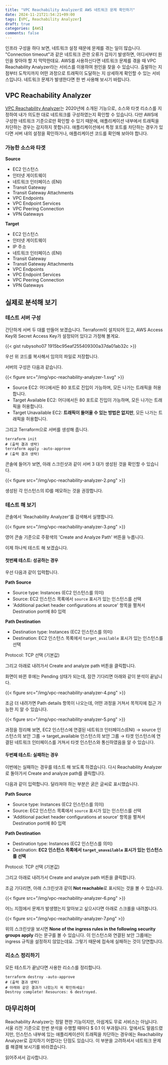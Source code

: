 ```yaml
---
title: "VPC Reachability Analyzer로 AWS 네트워크 문제 확인하기"
date: 2024-11-21T21:54:21+09:00
tags: [VPC, Reachability Analyzer]
draft: true
categories: [AWS]
comments: false
---
```


인프라 구성을 하다 보면, 네트워크 설정 때문에 문제를 겪는 일이 많습니다. "Connection timeout"과 같은 네트워크 관련 오류가 갑자기 발생하면, 어디서부터 원인을 찾아야 할 지 막막한데요. AWS를 사용하신다면 네트워크 문제를 겪을 때 VPC Reachability Analyzer라는 서비스를 이용하여 원인을 찾을 수 있습니다. 출발하는 지점부터 도착지까지 어떤 과정으로 트래픽이 도달하는 지 상세하게 확인할 수 있는 서비스입니다. 네트워크 문제가 발생한다면 한 번 사용해 보시기 바랍니다.

## VPC Reachability Analyzer

[VPC Reachability Analyzer](https://aws.amazon.com/ko/blogs/korea/new-vpc-insights-analyzes-reachability-and-visibility-in-vpcs/)는 2020년에 소개된 기능으로, 소스와 타겟 리소스를 지정하여 내가 의도한 대로 네트워크를 구성하였는지 확인할 수 있습니다. 다만 AWS에 구성한 네트워크 기준으로만 확인할 수 있기 때문에, 애플리케이션 내부에서 트래픽을 차단하는 경우는 감지하지 못합니다. 애플리케이션에서 특정 포트를 차단하는 경우가 있다면 서버 내의 설정을 확인하거나, 애플리케이션 코드를 확인해 보아야 합니다.

### 가능한 소스와 타겟

**Source**
* EC2 인스턴스
* 인터넷 게이트웨이
* 네트워크 인터페이스 (ENI)
* Transit Gateway
* Transit Gateway Attachments
* VPC Endpoints
* VPC Endpoint Services
* VPC Peering Connection
* VPN Gateways

**Target**
* EC2 인스턴스
* 인터넷 게이트웨이
* IP 주소
* 네트워크 인터페이스 (ENI)
* Transit Gateway
* Transit Gateway Attachments
* VPC Endpoints
* VPC Endpoint Services
* VPC Peering Connection
* VPN Gateways

## 실제로 분석해 보기

### 테스트 서버 구성

간단하게 서버 두 대를 만들어 보겠습니다. Terraform이 설치되어 있고, AWS Access Key와 Secret Access Key가 설정되어 있다고 가정해 볼게요.

{{< gist rubysoho07 1915bc95eaf255409300a37da01ab32c >}}

우선 위 코드를 복사해서 임의의 파일로 저장합니다.

서버의 구성은 다음과 같습니다. 

{{< figure src="/img/vpc-reachability-analyzer-1.svg" >}}

* Source EC2: 어디에서든 80 포트로 진입이 가능하며, 모든 나가는 트래픽을 허용합니다.
* Target Available EC2: 어디에서든 80 포트로 진입이 가능하며, 모든 나가는 트래픽을 허용합니다. 
* Target Unavailable EC2: **__트래픽이 들어올 수 있는 방법은 없지만__**, 모든 나가는 트래픽을 허용합니다.

그리고 Terraform으로 서버를 생성해 줍니다.

```shell
terraform init
# (출력 결과 생략)
terraform apply -auto-approve
# (출력 결과 생략)
```

콘솔에 들어가 보면, 아래 스크린샷과 같이 서버 3 대가 생성된 것을 확인할 수 있습니다.

{{< figure src="/img/vpc-reachability-analyzer-2.png" >}}

생성된 각 인스턴스의 ID를 메모하는 것을 권장합니다.

### 테스트 해 보기 

콘솔에서 'Reachability Analyzer'를 검색해서 실행합니다. 

{{< figure src="/img/vpc-reachability-analyzer-3.png" >}}

영어 콘솔 기준으로 주황색의 'Create and Analyze Path' 버튼을 누릅니다. 

이제 하나씩 테스트 해 보겠습니다. 

#### 첫번째 테스트: 성공하는 경우

우선 다음과 같이 입력합니다.

**Path Source**
* Source type: Instances (EC2 인스턴스를 의미)
* Source: EC2 인스턴스 목록에서 `source` 표시가 있는 인스턴스를 선택
* 'Additional packet header configurations at source' 항목을 펼쳐서 Destination port에 80 입력

**Path Destination**
* Destination type: Instances (EC2 인스턴스를 의미)
* Destination: EC2 인스턴스 목록에서 `target_available` 표시가 있는 인스턴스를 선택

Protocol: TCP 선택 (기본값)

그리고 아래로 내려가서 Create and analyze path 버튼을 클릭합니다. 

화면이 바뀐 후에는 Pending 상태가 되는데, 잠깐 기다리면 아래와 같이 분석이 끝납니다. 

{{< figure src="/img/vpc-reachability-analyzer-4.png" >}}

조금 더 내려가면 Path details 항목이 나오는데, 어떤 과정을 거쳐서 목적지에 접근 가능한 지 알 수 있습니다.

{{< figure src="/img/vpc-reachability-analyzer-5.png" >}}

과정을 정리해 보면, EC2 인스턴스에 연결된 네트워크 인터페이스(ENI) → source 인스턴스의 보안 그룹 → target_available 인스턴스의 보안 그룹 → 타겟 인스턴스에 연결된 네트워크 인터페이스를 거쳐서 타겟 인스턴스와 통신하였음을 알 수 있습니다.

#### 두번째 테스트: 실패하는 경우

이번에는 실패하는 경우를 테스트 해 보도록 하겠습니다. 다시 Reachability Analyzer로 돌아가서 Create and analyze path를 클릭합니다. 

다음과 같이 입력합니다. 달라져야 하는 부분은 굵은 글씨로 표시했습니다. 

**Path Source**
* Source type: Instances (EC2 인스턴스를 의미)
* Source: EC2 인스턴스 목록에서 `source` 표시가 있는 인스턴스를 선택
* 'Additional packet header configurations at source' 항목을 펼쳐서 Destination port에 80 입력

**Path Destination**
* Destination type: Instances (EC2 인스턴스를 의미)
* Destination: **EC2 인스턴스 목록에서 `target_unavailable` 표시가 있는 인스턴스를 선택**

Protocol: TCP 선택 (기본값)

그리고 아래로 내려가서 Create and analyze path 버튼을 클릭합니다. 

조금 기다리면, 아래 스크린샷과 같이 **Not reachable**로 표시되는 것을 볼 수 있습니다.

{{< figure src="/img/vpc-reachability-analyzer-6.png" >}}

어느 지점에서 문제가 발생했는지 알아보고 싶으시다면 아래로 스크롤을 내려봅니다. 

{{< figure src="/img/vpc-reachability-analyzer-7.png" >}}

위의 스크린샷을 보시면 **None of the ingress rules in the following security groups apply** 라는 문구를 볼 수 있습니다. 이 인스턴스와 연결된 보안 그룹에는 ingress 규칙을 설정하지 않았는데요. 그렇기 때문에 접속에 실패하는 것이 당연합니다.

### 리소스 정리하기

모든 테스트가 끝났다면 사용한 리소스를 정리합니다. 

```shell
terraform destroy -auto-approve
# (출력 결과 생략)
# 아래와 같은 결과가 나왔는지 꼭 확인하세요!
Destroy complete! Resources: 6 destroyed. 
```

## 마무리하며

Reachability Analyzer는 정말 편한 기능이지만, 아쉽게도 무료 서비스는 아닙니다. 서울 리전 기준으로 한번 분석을 수행할 때마다 $ 0.1 이 부과됩니다. 앞에서도 말씀드렸지만, 인스턴스 내부에 있는 애플리케이션이 트래픽을 차단하는 경우에는 Reachability Analyzer로 감지하기 어렵다는 단점도 있습니다. 이 부분을 고려하셔서 네트워크 문제를 해결해 보시기를 바라겠습니다. 

읽어주셔서 감사합니다. 
